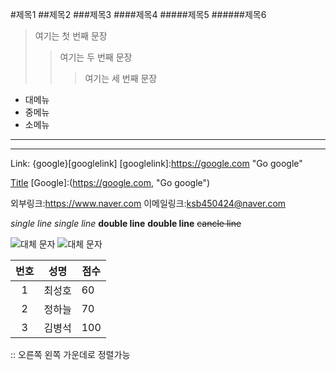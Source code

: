 #제목1
##제목2
###제목3
####제목4
#####제목5
######제목6

>여기는 첫 번째 문장 
>> 여기는 두 번째 문장
>>>여기는 세 번째 문장 

*  대메뉴 
*  중메뉴
*  소메뉴


***
***
Link: {google}[googlelink]
[googlelink]:https://google.com "Go google"

[Title](link)
[Google]:(https://google.com, "Go google")

외부링크:<https://www.naver.com>
이메일링크:<ksb450424@naver.com>



*single line*
_single line_
**double line**
__double line__
~~cancle line~~



![대체 문자](itzy2.jpg)
![대체 문자](itzy2.jpg "잇지 내맘속에 잇지")


| 번호 | 성명 |  점수 |
|:----:|------|--------|
| 1 | 최성호 |  60 |
| 2 | 정하늘 |  70 |
| 3 | 김병석 |  100 |
 :: 오른쪽 왼쪽 가운데로 정렬가능 














